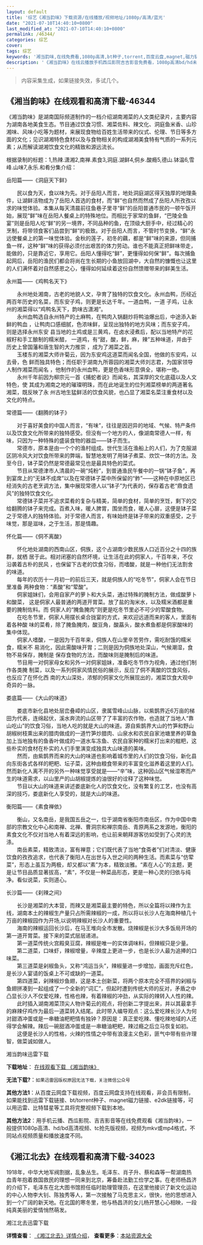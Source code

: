 ```yaml
---
layout: default
title: '综艺《湘当韵味》下载资源/在线播放/视频地址/1080p/高清/蓝光'
date: "2021-07-10T14:40:10+0800"
last_modified_at: "2021-07-10T14:40:10+0800"
permalink: /46344/
categories: 综艺
cover:
tags: 综艺
keywords: '湘当韵味,在线免费看,1080p高清,bt种子,torrent,百度云盘,magnet,磁力链,迅雷下载资源'
description: '《湘当韵味》在线云播放手机西瓜影院吉吉影音免费看，1080p高清bd/hd未删减完整版和tc抢先枪版，mkv/mp4格式，附带bt/torrent种子、magnet/磁力链、百度云盘、网盘资源迅雷下载链接'
---
```


>内容采集生成，如果链接失效，多试几个。


## 《湘当韵味》在线观看和高清下载-46344

《湘当韵味》是湖南国际频道制作的一档介绍湖南湘菜的人文类纪录片，主要内容为湖南各地美食生态。节目通过饮食习惯、湘菜佐料、辣文化、洞庭鱼米香、山珍湘味、风味小吃等为题材，来展现食物给百姓生活带来的仪式、伦理、节日等多方面的文化；见识湖湘特色食材以及与食物相关的构成湖湘美食特有气质的一系列元素；从而解读湖湘饮食文化的精致和源远流长。</p>根据录制的标题：1,热辣.潇湘2,南禅.素食3,洞庭.湖鲜4,侗乡.酸瘾5,德山.钵温6,雪峰.山味7,永乐.和肴分集介绍：</p>岳阳篇&mdash;—《洞庭天下鲜》</p>　　民以食为天，食以味为先。对于岳阳人而言，地处洞庭湖区得天独厚的地理条件，让湖鲜活物成为了岳阳人首选的食材，而&ldquo;鲜&rdquo;也自然而然成了岳阳人所孜孜以求的味觉体验。本集从每天清晨前往鱼巷子里寻&ldquo;鲜&rdquo;的岳阳普通市民的一顿午饭开始，展现“鲜&rdquo;味在岳阳人餐桌上的特殊地位。而相比于家常的鱼鲜，“巴陵全鱼宴&rdquo;则是岳阳人吃“鲜&rdquo;的另一境界，不同品种的鱼，在顶级大厨手中，经过精心的烹制，将带领食客们品尝到&ldquo;鲜&rdquo;的极致。对于岳阳人而言，不管时节变换，“鲜&rdquo;永远使餐桌上的第一味觉体验。金秋的莲子，初冬的藕，都是“鲜&rdquo;味的来源，但同捕鱼一样，这种“鲜&rdquo;味的获得必须付出艰苦的体力劳动。谁也不能真正把鲜味带走，能做的，只是靠近它，享用它。岳阳人懂得吃&ldquo;鲜&rdquo;，更懂得如何保&ldquo;鲜&rdquo;。每次捕鱼起网后，岳阳的渔民们都会将尚在生长期的小鱼放回湖中，大自然的慷慨也让这里的人们满怀着对自然感恩之心，懂得如何延续着这份自然馈赠带来的鲜美生活。</p>永州篇&mdash;—《鸡鸭名天下》</p>　　永州地处湘南，古老的地貌人文，孕育了独特的饮食文化。永州血鸭，历经近两百年历史的名菜，而东安子鸡，则更是长达千年。一道血鸭，一道 子鸡，让永州的湘菜得以&ldquo;鸡鸭名天下，韵味古潇湘&rdquo;。<br />　　永州血鸭选自永州特产的土麻鸭，在鸭肉入锅翻炒将鸭油爆出后，中途添入新鲜的鸭血 ，让鸭肉口感细腻，色浓味鲜，呈现出独特的地方风味；而东安子鸡，则是选择永州东安 县当地的土鸡或是三黄鸡，在卤水浸煮后，配以当地特产的花椒籽和手工酿制的糯米醋， 一道鸡，有“甜，酸，鲜，麻，辣&rdquo;五种味道，并由于历史上曾国藩和唐生智的大力推崇 ，成为了湘菜之首。<br />　　玉楼东的湘菜大师许菊云，因为东安鸡这道菜而闻名全国，他做的东安鸡，以去骨，色 鲜而独具特色；而任职于湖南九所蓉园的湘菜大师刘志君，为国家领导人制作湘菜而闻名 ，他制作的永州血鸭，更是色香味形意俱全，堪称一绝。<br />　　永州千年前因为柳宗元一首《捕蛇者说》而闻名，其深厚的文化底蕴以及人文特色，使 其成为湘南之地的璀璨明珠，而在此地诞生的位列湘菜榜单的两道著名湘菜，既反映了永 州古地生猛鲜活的饮食风貌，也凸显了湘菜名菜注重食材以及文化的特点。</p>常德篇&mdash;—《翻腾的钵子》</p>　　对于喜好美食的中国人而言，&ldquo;有味”，往往是因迥异的地域、气候、特产条件以及饮食文化所带来的独特感受。但没有一个地方的人，像湖南常德人一样，有味，只因为一种特殊的盛装食物的器皿&mdash;—钵子而生。<br />　　常德市，原本是由一个个的渔村组成。世代生活在渔船上的人们，为了克服湖区阴冷风大对饮食所带来的弊端，智慧地发明了用钵子煮菜、炊饮一体的方法。及至今日，钵子菜仍然是常德最常见也是最具特色的菜式。<br />　　节目从常德津市人清晨的一碗&ldquo;炖粉”，到普通渔民午餐中的一锅&ldquo;钵子鱼&rdquo;，再到宴席上的&ldquo;无钵不成席&rdquo;以及在常德钵子菜中所保留的&ldquo;鲊&rdquo;——这种在中原地区已经消失的古老烹调方法，集中展现常德人以“钵子”为代表的，保存着古老&ldquo;鼎食遗风”的独特饮食文化。<br />　　常德钵子菜并不追求菜肴的复杂与精美，简单的食材，简单的烹饪，剩下的交给翻腾的钵子来完成。百煮入味，暖人脾胃，围坐而食，暖人心扉，这便是钵子菜之于常德人的独特体验。对于常德人而言，有味始终是钵子带来的双重感受，之于味觉，那是滋味，之于生活，那是情趣。</p>怀化篇——《侗不离酸》</p>　　怀化地处湖南的西南山区，侗族，这个占湖南少数民族人口近百分之十四的族群，就栖 居于此。相对闭塞的自然坏境，让生活在此的侗家人，千百年来，不仅沿袭着古朴的民风 ，也保留下古老的饮食习俗，而嗜酸，就是一种他们无法割舍的味道。<br />　　每年的农历十一月初一的前后三天，就是侗族人的“吃冬节&rdquo;，侗家人会在节日里准备 两种食物：&ldquo;素酸”和&ldquo;荤酸”。<br />　　侗家姐妹们，会用自家产的萝卜和大头菜，通过特殊的腌制方法，做成酸萝卜和酸菜， 这是侗家人最普通的两道开胃菜。放了盐的淘米水，以及糯米酒都是重要的腌制佐料。而 侗家人的“腌鱼腌肉”则更是吃冬节里必不可少的荤酸食物。<br />　　在吃冬节里，侗家人用摆长桌合拢宴的方式，来欢迎远道而来的客人，里面有着各种酸 味的菜肴，除了腌鱼腌肉，酸豆角，酸藠头，酸水煮鱼都是侗家酸味的集中体现。<br />　　侗家人嗜酸，一是因为千百年来，侗族人在山里辛苦劳作，需吃耐饿的糯米食，糯米不 易消化，因此需酸味开胃；二则是因为侗族地处深山，气候潮湿，食物不易保存，腌制是 保存食物的方法，而酸味则是腌制后的味道。<br />　　节目用一对侗家母女和另外一对侗家姐妹，准备吃冬节作为视角，通过他们制作各类腌 制菜，以及一系列侗家风情民俗的展示，反应了侗不离酸的饮食风俗，也反应了在怀化西 南的大山深处，浓郁的侗家文化所展现出的，湘菜饮食大观中奇异的一脉。</p>娄底篇&mdash;—《大山的味道》</p>　　娄底市新化县地处层峦叠嶂的山区，隶属雪峰山山脉，以紫鹊界近6万亩的梯田为代表，连绵起伏，溪水奔流的山区带了了丰富的农作物，也造就了当地人“靠山吃山”的饮食习俗，当地人吃的就是大山的味道。源自紫鹊界大山的竹笋和野山胡椒树枝熏出来的腊肉做成的一道竹笋炒腊肉、山泉水和农民自家池塘里养的草鱼加上当地独有的鱼香叶做成的一道水车冻鱼、农民自家种的糯米打出来的糍粑，这些朴实的食材在朴实的人们手里演变成独具大山味道的美味。<br />　　然而，由紫鹊界而来的大山的味道也影响着城市里的人们的饮食习俗，新化县向东街各式各样的粑粑、坛子菜，这种由粮食带来的丰富变化滋养着这里的人们。然而新化人离不开的另外一种味觉享受就是&mdash;—“辛&rdquo;味，这种因山区气候湿寒而产生的味道需求，以山里产的山胡椒提炼的油很好的诠释了这种味觉。<br />　　节目以大山的味道来讲述娄底新化人的饮食文化，没有繁复的工艺，也没有高深的技巧，娄底新化人享受的，就是大山的味道。</p>衡阳篇&mdash;—《素食禅依》</p>　　衡山，又名南岳，是我国五岳之一，位于湖南省衡阳市南岳区，作为中国中南部的宗教文化中心和南禅、北禅、曹洞宗和禅宗南岳、青原两系之发源地，衡阳的素食文化不仅对当地人有着深远的影响，也让前来朝拜游客彷如受到了心灵的洗涤。<br />　　南岳素菜，精致清淡，富有禅意；它们既代表了当地&ldquo;食斋者&rdquo;们对清淡、健康饮食的孜孜追求，也代表了衡阳人在出世与入世之间的两种生活。而素菜与“仿荤菜&rdquo;，形态上虽互为两极，却又都以“素&rdquo;为本，精致淡雅。&ldquo;素在人心”的主题，更是让节目品质显著拔高，“素&rdquo;，不仅是一种菜品形态，更是一种心灵的归依与纯净。看似说菜，实则道心。</p>长沙篇&mdash;—《刹辣之间》</p>　　长沙是湘菜的大本营，而辣又是湘菜最主要的特色，所以全篇将以辣作为主线，湖南本土的辣椒生产量只占所需辣椒的一成，所以将以长沙人在海南种植几十万亩的辣椒园作为开场,以说明辣椒对长沙人的重要性。<br />　　海南的辣椒运回长沙后，在马王堆向全市发散。烧辣椒是长沙大多饭局开场的第一道开胃菜。接下来的菜式层层递进。<br />　　第一道菜传统火宫殿臭豆腐，辣椒是唯一的实体调味料，但辣椒只是少量。<br />　　第二道菜，口味虾，辣椒增量，辛辣度上更进一步，也是长沙人最为追捧的口味菜。<br />　　第三道菜是剁椒鱼头，又称“鸿运当头”，辣椒量进一步增加，画面充斥红色，是长沙人宴请的饭桌上不可或缺的一道菜。<br />　　第四道菜，剁辣椒炒鱼翅，这是本土创新菜，将两个原本完全不搭界的剁椒与鱼翅拼凑到一起组成了一个全新的“词汇”，但起时遭到传统大师的反对，矛盾之中凸显长沙人不仅爱吃辣，性格也辣，有着辣椒的冲劲，从实际的辣转入人性的辣。<br />　　此时插入湖南湘菜顶尖人物许菊云的观点，将创新二字提出来，并以其最拿手的麻辣仔鸡作为最后一道菜转入结尾。此时带入编导观点：这么爱吃辣长沙人为何对甜酒冲蛋或是一串糖油粑粑情有独钟？原因是：真正爱吃辣、懂吃辣地域的人还得学会解辣。辣后一碗甜酒冲蛋或是一串糖油粑粑，辣过瘾之后立马恢复如初。<br />　　这便是长沙人的性格，火辣的性情之中带有浪漫主义色彩，匪气中带有些许理智，做菜诚如做人。</p>


湘当韵味迅雷下载

**下载地址**： [在线观看下载 《湘当韵味》](https://www.993dy.com//vod-detail-id-3499.html) 


**无法下载?**：`如果迅雷因版权原因无法下载，关注微信公众号 `

**其他方法1**：从百度云网盘下载视频，百度云网盘支持在线观看，非会员有限制，如果能找到迅雷下载链接、bt/torrent种子、magnet磁力链接、e2dk链接等，可以用迅雷、比特彗星等工具将完整视频下载到本地。

**其他方法2**：用手机云播、西瓜影院、吉吉影音等在线免费观看《湘当韵味》，一般提供1080p高清、hd/bd高清视频、tc抢先版视频，视频为mkv或mp4格式，不同站点视频质量和播放速度不同。


## 《湘江北去》在线观看和高清下载-34023

1918年，中华大地军阀割据，乱象丛生。毛泽东、肖子升、蔡和森等一帮湖南热血青年抱着救国救民的理想一同来到北京，筹备赴法勤工俭学之事。在老师杨昌济的介绍下，毛泽东在北大图书馆担任临时助理管理员，在这里他接识了新文化运动的中心人物李大钊、陈独秀等人，第一次接触了马克思主义，很快，他的思想进入到一个广阔的新天地。在北国的寒冬里，他与杨昌济的女儿杨开慧心心相映，一段纯真美丽的爱情悄然萌发。


湘江北去迅雷下载

**详情查看**： [《湘江北去》详情介绍](/movie/34023/)， **查看更多**：[本站资源大全](/movie/t/all/)

